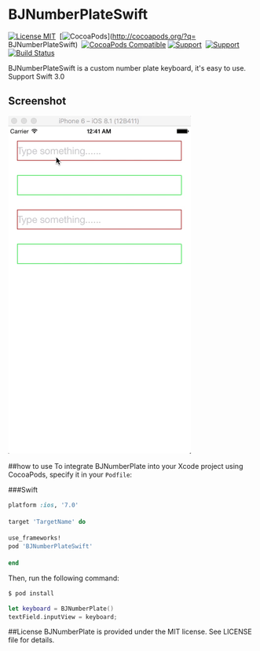 # BJNumberPlateSwift
[![License MIT](https://img.shields.io/badge/license-MIT-green.svg?style=flat)](https://github.com/iusn/BJNumberPlate/blob/master/LICENSE)&nbsp;
[![CocoaPods](http://img.shields.io/cocoapods/p/BJNumberPlateSwift.svg?style=flat)](http://cocoapods.org/?q= BJNumberPlateSwift)&nbsp;
[![CocoaPods Compatible](https://img.shields.io/cocoapods/v/BJNumberPlateSwift.svg)](https://img.shields.io/cocoapods/v/BJNumberPlateSwift.svg)
[![Support](https://img.shields.io/badge/support-iOS7.0+-blue.svg?style=flat)](https://www.apple.com/nl/ios/)&nbsp;
[![Support](https://img.shields.io/badge/support-Autolayout-orange.svg?style=flatt)](https://www.apple.com/)&nbsp;
[![Build Status](https://travis-ci.org/yate1996/YYStock.svg?branch=master)](https://github.com/iusn/BJNumberPlate)

BJNumberPlateSwift is a custom number plate keyboard, it's easy to use. Support Swift 3.0

## Screenshot
![image](https://github.com/iusn/BJNumberPlate/blob/master/gif.gif)

##how to use
To integrate BJNumberPlate into your Xcode project using CocoaPods, specify it in your `Podfile`:

###Swift
```ruby
platform :ios, '7.0'

target 'TargetName' do

use_frameworks!
pod 'BJNumberPlateSwift'

end
```
Then, run the following command:

```bash
$ pod install
```

```swift
let keyboard = BJNumberPlate()
textField.inputView = keyboard;
```

##License
BJNumberPlate is provided under the MIT license. See LICENSE file for details.
